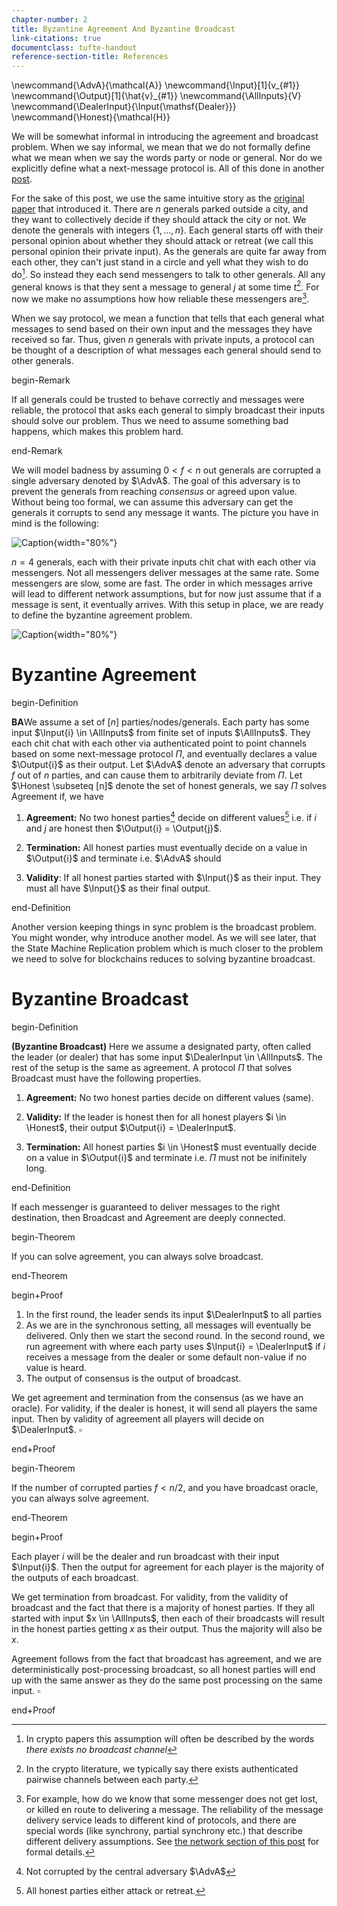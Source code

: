 ```yaml
---
chapter-number: 2
title: Byzantine Agreement And Byzantine Broadcast
link-citations: true
documentclass: tufte-handout
reference-section-title: References
---
```


\newcommand{\AdvA}{\mathcal{A}}
\newcommand{\Input}[1]{v_{#1}}
\newcommand{\Output}[1]{\hat{v}_{#1}}
\newcommand{\AllInputs}{V}
\newcommand{\DealerInput}{\Input{\mathsf{Dealer}}}
\newcommand{\Honest}{\mathcal{H}}


We will be somewhat informal in introducing the agreement and broadcast problem.
When we say informal, we mean that we do not formally define what we mean when we say the words party or node or general. 
Nor do we explicitly define what a next-message protocol is.
All of this done in another [post](bad_events.html).

For the sake of this post, we use the same intuitive story as the [original paper](https://lamport.azurewebsites.net/pubs/byz.pdf) that introduced it. 
There are $n$ generals parked outside a city, and they want to collectively decide if they should attack the city or not.
We denote the generals with integers $\{1, \dots, n\}$. Each general starts off with their personal opinion about whether they should attack or retreat (we call this personal opinion their private input).
As the generals are quite far away from each other, they can't just stand in a circle and yell what they wish to do do[^sidenote1].
So instead they each send messengers to talk to other generals. 
All any general knows is that they sent a message to general $j$ at some time $t$[^3].
For now we make no assumptions how how reliable these messengers are[^sidenote2].

[^sidenote1]: In crypto papers this assumption will often be described by the words *there exists no broadcast channel*


When we say protocol, we mean a function that tells that each general what messages to send based on their own input and the messages they have received so far. Thus, given $n$ generals with private inputs, a protocol can be thought of a description of what messages each general should send to other generals.

begin-Remark 

If all generals could be trusted to behave correctly and messages were reliable, the protocol that asks each general to simply broadcast their inputs should solve our problem.	
Thus we need to assume something bad happens, which makes this problem hard.

end-Remark

We will model badness by assuming $0 <f < n$ out generals are corrupted a single adversary denoted by $\AdvA$. 
The goal of this adversary is to prevent the generals from reaching *consensus* or agreed upon value.
Without being too formal, we can assume this adversary can get the generals it corrupts to send any message it wants.
The picture you have in mind is the following:

![Caption](assets/big_picture.gif){width="80%"}


<!-- <img src="assets/big_picture.gif" width="80%" caption="ss"></img> -->

$n=4$ generals, each with their private inputs chit chat with each other via messengers. Not all messengers deliver messages at the same rate. Some messengers are slow, some are fast. The order in which messages arrive will lead to different network assumptions, but for now just assume that if a message is sent, it eventually arrives. 
With this setup in place, we are ready to define the byzantine agreement problem.

![Caption](assets/big_picture.gif){width="80%"}





[^sidenote2]: For example, how do we know that some messenger does not get lost, or killed en route to delivering a message. The reliability of the message delivery service leads to different kind of protocols, and there are special words (like synchrony, partial synchrony etc.) that describe different delivery assumptions. See [the network section of this post](bad_events.html) for formal details.

[^3]: In the crypto literature, we typically say there exists authenticated pairwise channels between each party.

# Byzantine Agreement 

begin-Definition

**BA**We assume a set of $[n]$ parties/nodes/generals. 
Each party has some input $\Input{i} \in \AllInputs$ from finite set of inputs
$\AllInputs$.
They each chit chat with each other via authenticated point to point channels based on some next-message protocol $\Pi$, and eventually declares a value 
$\Output{i}$ as their output.
Let $\AdvA$ denote an adversary that corrupts $f$ out of $n$ parties, and can cause them to arbitrarily deviate from $\Pi$. Let $\Honest \subseteq [n]$ denote the set of honest generals, we say $\Pi$ solves Agreement if, we have

1. **Agreement:** No two honest parties[^4] decide on different values[^5] i.e. if $i$ and $j$ are honest then $\Output{i} = \Output{j}$.

2. **Termination:** All honest parties must eventually decide on a value in $\Output{i}$ and terminate i.e. $\AdvA$ should 

3. **Validity**: If all honest parties started with $\Input{}$ as their input. They must all have $\Input{}$ as their final output.

end-Definition

[^4]: Not corrupted by the central adversary $\AdvA$

[^5]: All honest parties either attack or retreat. 


Another version keeping things in sync problem is the broadcast problem.
You might wonder, why introduce another model. As we will see later, that the State Machine Replication problem which is much closer to the problem we need to solve for blockchains reduces to solving byzantine broadcast.

# Byzantine Broadcast 

begin-Definition

**(Byzantine Broadcast)** Here we assume a designated party, often called the leader (or dealer) that has some input $\DealerInput \in \AllInputs$. 
The rest of the setup is the same as agreement.
A protocol $\Pi$ that solves Broadcast must have the following properties.

1. **Agreement:** No two honest parties decide on different values (same).

2. **Validity:** If the leader is honest then for all honest players $i \in \Honest$, their output $\Output{i} = \DealerInput$.

3. **Termination:** All honest parties $i \in \Honest$ must eventually decide on a value in $\Output{i}$ and terminate i.e. $\Pi$ must not be inifinitely long.

end-Definition

If each messenger is guaranteed to deliver messages to the right destination, then Broadcast and Agreement are deeply connected.

begin-Theorem

If you can solve agreement, you can always solve broadcast. 

end-Theorem

begin+Proof

1. In the first round, the leader sends its input $\DealerInput$
 to all parties 
2. As we are in the synchronous setting, all messages will eventually be delivered. Only then we start the second round. In the second round, we run agreement with where each party uses $\Input{i} = \DealerInput$ if $i$ receives a message from the dealer or some default non-value if no value is heard.
3. The output of consensus is the output of broadcast. 

We get agreement and termination from the consensus (as we have an oracle).
For validity, if the dealer is honest, it will send all players the same input.
Then by validity of agreement all players will decide on $\DealerInput$.
$\square$

end+Proof


begin-Theorem

If the number of corrupted parties $f < n/2$, and you have broadcast oracle, you can always solve agreement. 

end-Theorem

begin+Proof

Each player $i$ will be the dealer and run broadcast with their input $\Input{i}$.
Then the output for agreement for each player is the majority of the outputs of each broadcast.

We get termination from broadcast.
For validity, from the validity of broadcast and the fact that there is a majority of honest parties. If they all started with input $x \in \AllInputs$, then each of their broadcasts will result in the honest parties getting $x$ as their output. Thus the majority will also be $x$.

Agreement follows from the fact that broadcast has agreement, and we are deterministically post-processing broadcast, so all honest parties will end up 
with the same answer as they do the same post processing on the same input.
$\square$

end+Proof



